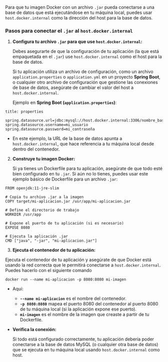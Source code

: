 Para que tu imagen Docker con un archivo `.jar` pueda conectarse a una base de datos que está ejecutándose en tu máquina local, puedes usar `host.docker.internal` como la dirección del host para la base de datos.

### Pasos para conectar el `.jar` al `host.docker.internal`

1. **Configura tu archivo `.jar` para que use `host.docker.internal`:**
    
    Debes asegurarte de que la configuración de tu aplicación (la que está empaquetada en el `.jar`) use `host.docker.internal` como el host para la base de datos.
    
    Si tu aplicación utiliza un archivo de configuración, como un archivo `application.properties` o `application.yml` en un proyecto **Spring Boot**, o cualquier otro archivo de configuración que gestione las conexiones de base de datos, asegúrate de cambiar el valor del host a `host.docker.internal`.
    
    Ejemplo en **Spring Boot (`application.properties`)**:
```ad-note
title: properties
```
```
spring.datasource.url=jdbc:mysql://host.docker.internal:3306/nombre_base_de_datos
spring.datasource.username=mi_usuario
spring.datasource.password=mi_contraseña
```

- En este ejemplo, la URL de la base de datos apunta a `host.docker.internal`, que hace referencia a tu máquina local desde dentro del contenedor.
    
2. **Construye tu imagen Docker:**
    
    Si ya tienes un Dockerfile para tu aplicación, asegúrate de que todo esté bien configurado en tu `.jar`. Si aún no lo tienes, puedes usar este ejemplo básico de Dockerfile para un archivo `.jar`:

```
FROM openjdk:11-jre-slim

# Copia tu archivo .jar a la imagen
COPY target/mi-aplicacion.jar /usr/app/mi-aplicacion.jar

# Define el directorio de trabajo
WORKDIR /usr/app

# Expone el puerto de tu aplicación (si es necesario)
EXPOSE 8080

# Ejecuta la aplicación .jar
CMD ["java", "-jar", "mi-aplicacion.jar"]
```

3. **Ejecuta el contenedor de tu aplicación:**

Ejecuta el contenedor de tu aplicación y asegúrate de que Docker está usando la red correcta que le permitirá conectarse a `host.docker.internal`. Puedes hacerlo con el siguiente comando

```
docker run --name mi-aplicacion -p 8080:8080 mi-imagen
```

- Aquí:
    
    - **`--name mi-aplicacion`** es el nombre del contenedor.
    - **`-p 8080:8080`** mapea el puerto 8080 del contenedor al puerto 8080 de tu máquina local (si la aplicación expone ese puerto).
    - **`mi-imagen`** es el nombre de la imagen que creaste a partir de tu Dockerfile.
- **Verifica la conexión:**
    
    Si todo está configurado correctamente, tu aplicación debería poder conectarse a la base de datos MySQL (o cualquier otra base de datos) que se ejecuta en tu máquina local usando `host.docker.internal` como host.
